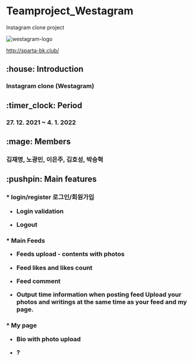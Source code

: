 # Teamproject_Westagram
Instagram clone project

![westagram-logo](https://user-images.githubusercontent.com/75291546/148011020-89d0bf96-66ff-4ee6-a211-42886cdd7fd3.jpg)


http://sparta-bk.club/


<h2> :house: Introduction


<h3>Instagram clone (Westagram)



<h2> :timer_clock: Period


<h3>27. 12. 2021 ~ 4. 1. 2022 


<h2>:mage: Members


<h3>김재명, 노광민, 이은주, 김호성, 박승혁


<h2> :pushpin: Main features


<h3>* login/register 로그인/회원가입 
  
  * Login validation
  
  * Logout


<h3>* Main Feeds
  
  * Feeds upload - contents with photos
 
  * Feed likes and likes count 
  
  * Feed comment
  
  * Output time information when posting feed
Upload your photos and writings at the same time as your feed and my page.

<h3>* My page
  
  * Bio with photo upload 
  
  * ?
